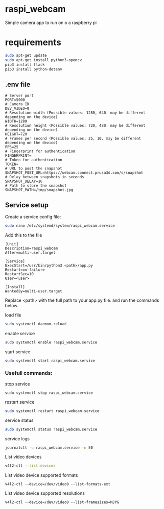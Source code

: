 # raspi_webcam
Simple camera app to run on o a raspberry pi

# requirements

```bash
sudo apt-get update
sudo apt-get install python3-opencv
pip3 install flask
pip3 install python-dotenv
```

## .env file

```
# Server port
PORT=5000
# Camera ID
DEV_VIDEO=0
# Resolution width (Possible values: 1280, 640. may be different depending on the device)
WIDTH=1280
# Resolution height (Possible values: 720, 480. may be different depending on the device)
HEIGHT=720
# Frames per second (Possible values: 25, 10. may be different depending on the device)
FPS=25
# Fingerprint for authentication 
FINGERPRINT=
# Token for authentication
TOKEN=
# URL to post the snapshot
SNAPSHOT_POST_URL=https://webcam.connect.prusa3d.com/c/snapshot
# Delay between snapshots in seconds
SNAPSHOT_DELAY=10
# Path to store the snapshot
SNAPSHOT_PATH=/tmp/snapshot.jpg
```

## Service setup
Create a service config file:
```bash
sudo nano /etc/systemd/system/raspi_webcam.service
```

Add this to the file
```
[Unit]
Description=raspi_webcam     
After=multi-user.target

[Service]
ExecStart=/usr/bin/python3 <path>/app.py
Restart=on-failure
RestartSec=10
User=<user>

[Install]
WantedBy=multi-user.target
```
Replace \<path\> with the full path to your app.py file. and run the commands below:

load file  
```bash
sudo systemctl daemon-reload
```

enable service  
```bash
sudo systemctl enable raspi_webcam.service
```

start service  
```bash
sudo systemctl start raspi_webcam.service
```

### Usefull commands:

stop service
```
sudo systemctl stop raspi_webcam.service
```

restart service
```bash
sudo systemctl restart raspi_webcam.service
```

service status  
```bash
sudo systemctl status raspi_webcam.service
```

service logs  
```bash
journalctl -u raspi_webcam.service -n 50
```

List video devices
```bash
v4l2-ctl --list-devices
```

List video device supported formats
```
v4l2-ctl --device=/dev/video0 --list-formats-ext
```

List video device supported resolutions
```
v4l2-ctl --device=/dev/video0 --list-framesizes=MJPG
```
